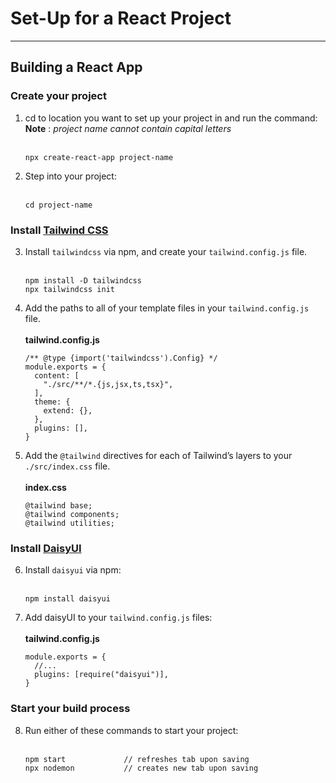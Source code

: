 # Set-Up for a React Project
***
## Building a React App

### Create your project
1. cd to location you want to set up your project in and run the command:  
  __Note__ : *project name cannot contain capital letters*<br><br>
      ```
      npx create-react-app project-name
      ```
2. Step into your project: <br><br>
      ```
      cd project-name
      ```

### Install [Tailwind CSS](https://tailwindcss.com/)
3. Install `tailwindcss` via npm, and create your `tailwind.config.js` file.<br><br>
      ```
      npm install -D tailwindcss
      npx tailwindcss init
      ```
4. Add the paths to all of your template files in your `tailwind.config.js` file.<br><br>
      **tailwind.config.js**
      ```
      /** @type {import('tailwindcss').Config} */
      module.exports = {
        content: [
          "./src/**/*.{js,jsx,ts,tsx}",
        ],
        theme: {
          extend: {},
        },
        plugins: [],
      }
      ```
5. Add the `@tailwind` directives for each of Tailwind’s layers to your `./src/index.css` file.<br><br>
      **index.css**
      ```
      @tailwind base;
      @tailwind components;
      @tailwind utilities;
      ```

### Install [DaisyUI](https://daisyui.com/)
6. Install `daisyui` via npm:<br><br>
      ```
      npm install daisyui
      ```
7. Add daisyUI to your `tailwind.config.js` files:<br><br>
      **tailwind.config.js**
      ```
      module.exports = {
        //...
        plugins: [require("daisyui")],
      }
      ```

### Start your build process
8. Run either of these commands to start your project:<br><br>
      ```
      npm start             // refreshes tab upon saving
      npx nodemon           // creates new tab upon saving
      ```